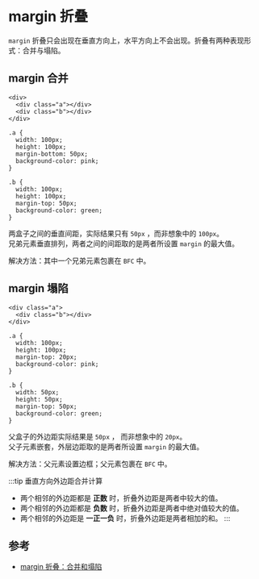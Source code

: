 # margin 折叠

`margin` 折叠只会出现在垂直方向上，水平方向上不会出现。折叠有两种表现形式：合并与塌陷。

## margin 合并

```
<div>
  <div class="a"></div>
  <div class="b"></div>
</div>

.a {
  width: 100px;
  height: 100px;
  margin-bottom: 50px;
  background-color: pink;
}

.b {
  width: 100px;
  height: 100px;
  margin-top: 50px;
  background-color: green;
}
```

两盒子之间的垂直间距，实际结果只有 `50px` ，而非想象中的 `100px`。  
兄弟元素垂直排列，两者之间的间距取的是两者所设置 `margin` 的最大值。

解决方法：其中一个兄弟元素包裹在 `BFC` 中。

## margin 塌陷

```
<div class="a">
  <div class="b"></div>
</div>

.a {
  width: 100px;
  height: 100px;
  margin-top: 20px;
  background-color: pink;
}

.b {
  width: 50px;
  height: 50px;
  margin-top: 50px;
  background-color: green;
}
```

父盒子的外边距实际结果是 `50px` ， 而非想象中的 `20px`。  
父子元素嵌套，外层边距取的是两者所设置 `margin` 的最大值。

解决方法：父元素设置边框；父元素包裹在 `BFC` 中。

:::tip
垂直方向外边距合并计算

- 两个相邻的外边距都是 **正数** 时，折叠外边距是两者中较大的值。
- 两个相邻的外边距都是 **负数** 时，折叠外边距是两者中绝对值较大的值。
- 两个相邻的外边距是 **一正一负** 时，折叠外边距是两者相加的和。
:::

## 参考

- [margin 折叠：合并和塌陷](https://www.cnblogs.com/jzhFlash/p/16318095.html)
